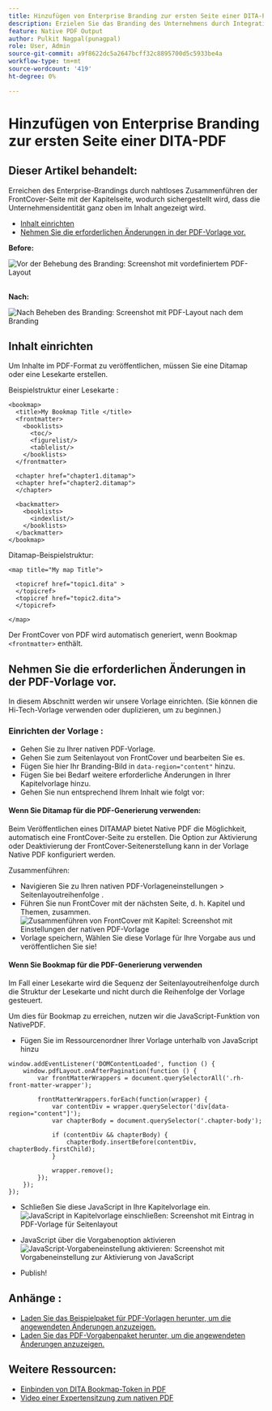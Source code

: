 ```yaml
---
title: Hinzufügen von Enterprise Branding zur ersten Seite einer DITA-PDF
description: Erzielen Sie das Branding des Unternehmens durch Integration der Titelseite und der Kapitelseite, sodass die Identität des Unternehmens deutlich oben im Inhalt angezeigt wird.
feature: Native PDF Output
author: Pulkit Nagpal(punagpal)
role: User, Admin
source-git-commit: a9f8622dc5a2647bcff32c8895700d5c5933be4a
workflow-type: tm+mt
source-wordcount: '419'
ht-degree: 0%

---
```


# Hinzufügen von Enterprise Branding zur ersten Seite einer DITA-PDF

## Dieser Artikel behandelt:

Erreichen des Enterprise-Brandings durch nahtloses Zusammenführen der FrontCover-Seite mit der Kapitelseite, wodurch sichergestellt wird, dass die Unternehmensidentität ganz oben im Inhalt angezeigt wird.

- [Inhalt einrichten](#set-up-your-content)
- [Nehmen Sie die erforderlichen Änderungen in der PDF-Vorlage vor.](#create-necessary-changes-in-pdf-template)

**Before:**

![Vor der Behebung des Branding: Screenshot mit vordefiniertem PDF-Layout](../assets/publishing/branding-image1.png)
<br>
<br>

**Nach:**

![Nach Beheben des Branding: Screenshot mit PDF-Layout nach dem Branding](../assets/publishing/branding-image2.png)

## Inhalt einrichten

Um Inhalte im PDF-Format zu veröffentlichen, müssen Sie eine Ditamap oder eine Lesekarte erstellen.

Beispielstruktur einer Lesekarte :

```
<bookmap>
  <title>My Bookmap Title </title>
  <frontmatter>
    <booklists>
      <toc/>
      <figurelist/>
      <tablelist/>
    </booklists>
  </frontmatter>

  <chapter href="chapter1.ditamap">
  <chapter href="chapter2.ditamap">
  </chapter>

  <backmatter>
    <booklists>
      <indexlist/>
    </booklists>
  </backmatter>
</bookmap>
```

Ditamap-Beispielstruktur:

```
<map title="My map Title">

  <topicref href="topic1.dita" >
  </topicref>
  <topicref href="topic2.dita">
  </topicref>
  
</map>
```

Der FrontCover von PDF wird automatisch generiert, wenn Bookmap `<frontmatter>` enthält.


## Nehmen Sie die erforderlichen Änderungen in der PDF-Vorlage vor.

In diesem Abschnitt werden wir unsere Vorlage einrichten. (Sie können die Hi-Tech-Vorlage verwenden oder duplizieren, um zu beginnen.)

### Einrichten der Vorlage :

- Gehen Sie zu Ihrer nativen PDF-Vorlage.
- Gehen Sie zum Seitenlayout von FrontCover und bearbeiten Sie es.
- Fügen Sie hier Ihr Branding-Bild in `data-region="content"` hinzu.
- Fügen Sie bei Bedarf weitere erforderliche Änderungen in Ihrer Kapitelvorlage hinzu.
- Gehen Sie nun entsprechend Ihrem Inhalt wie folgt vor:


#### Wenn Sie Ditamap für die PDF-Generierung verwenden:

Beim Veröffentlichen eines DITAMAP bietet Native PDF die Möglichkeit, automatisch eine FrontCover-Seite zu erstellen. Die Option zur Aktivierung oder Deaktivierung der FrontCover-Seitenerstellung kann in der Vorlage Native PDF konfiguriert werden.

Zusammenführen:
- Navigieren Sie zu Ihren nativen PDF-Vorlageneinstellungen > Seitenlayoutreihenfolge .
- Führen Sie nun FrontCover mit der nächsten Seite, d. h. Kapitel und Themen, zusammen.
  ![Zusammenführen von FrontCover mit Kapitel: Screenshot mit Einstellungen der nativen PDF-Vorlage](../assets/publishing/branding-image3.png)
- Vorlage speichern, Wählen Sie diese Vorlage für Ihre Vorgabe aus und veröffentlichen Sie sie!


#### Wenn Sie Bookmap für die PDF-Generierung verwenden

Im Fall einer Lesekarte wird die Sequenz der Seitenlayoutreihenfolge durch die Struktur der Lesekarte und nicht durch die Reihenfolge der Vorlage gesteuert.

Um dies für Bookmap zu erreichen, nutzen wir die JavaScript-Funktion von NativePDF.

- Fügen Sie im Ressourcenordner Ihrer Vorlage unterhalb von JavaScript hinzu

```
window.addEventListener('DOMContentLoaded', function () {
    window.pdfLayout.onAfterPagination(function () {
        var frontMatterWrappers = document.querySelectorAll('.rh-front-matter-wrapper');

        frontMatterWrappers.forEach(function(wrapper) {
            var contentDiv = wrapper.querySelector('div[data-region="content"]');
            var chapterBody = document.querySelector('.chapter-body');

            if (contentDiv && chapterBody) {
                chapterBody.insertBefore(contentDiv, chapterBody.firstChild);
            }

            wrapper.remove();
        });
    });
});
```

- Schließen Sie diese JavaScript in Ihre Kapitelvorlage ein.
  ![JavaScript in Kapitelvorlage einschließen: Screenshot mit Eintrag in PDF-Vorlage für Seitenlayout](../assets/publishing/branding-image4.png)

- JavaScript über die Vorgabenoption aktivieren
  ![JavaScript-Vorgabeneinstellung aktivieren: Screenshot mit Vorgabeneinstellung zur Aktivierung von JavaScript](../assets/publishing/branding-image5.png)

- Publish!

## Anhänge :

- [Laden Sie das Beispielpaket für PDF-Vorlagen herunter, um die angewendeten Änderungen anzuzeigen.](../assets/publishing/NativePDF_DemoTemplate.zip)
- [Laden Sie das PDF-Vorgabenpaket herunter, um die angewendeten Änderungen anzuzeigen.](../assets/publishing/Preset_Package.zip)


## Weitere Ressourcen:

- [Einbinden von DITA Bookmap-Token in PDF](./how-to-include-bookmap-toc-in-pdf-publishing.md)
- [Video einer Expertensitzung zum nativen PDF](../../expert-sessions/native-pdf-publishing-eamples-part1-june2023.md)

